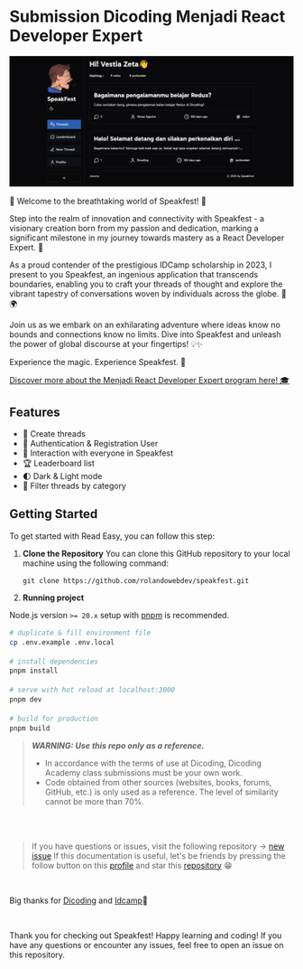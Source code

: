 # Submission Dicoding Menjadi React Developer Expert

![Speakfest Preview](public/speakfest-thumbnail.png)

🎉 Welcome to the breathtaking world of Speakfest! 🚀

Step into the realm of innovation and connectivity with Speakfest - a visionary creation born from my passion and dedication, marking a significant milestone in my journey towards mastery as a React Developer Expert. 🌟

As a proud contender of the prestigious IDCamp scholarship in 2023, I present to you Speakfest, an ingenious application that transcends boundaries, enabling you to craft your threads of thought and explore the vibrant tapestry of conversations woven by individuals across the globe. 💬🌍

Join us as we embark on an exhilarating adventure where ideas know no bounds and connections know no limits. Dive into Speakfest and unleash the power of global discourse at your fingertips! 💡✨

Experience the magic. Experience Speakfest. 💫

[Discover more about the Menjadi React Developer Expert program here! 🎓](https://www.dicoding.com/academies/418)

## Features

- 📘️ Create threads
- 👤 Authentication & Registration User
- 💬 Interaction with everyone in Speakfest
- 🏆 Leaderboard list
- 🌓 Dark & Light mode
- 🎯 Filter threads by category

## Getting Started

To get started with Read Easy, you can follow this step:

1. **Clone the Repository** You can clone this GitHub repository to your local machine using the following command:

   ```shell
   git clone https://github.com/rolandowebdev/speakfest.git
   ```

2. **Running project**

Node.js version `>= 20.x` setup with [pnpm](https://pnpm.io/) is recommended.

```bash
# duplicate & fill environment file
cp .env.example .env.local

# install dependencies
pnpm install

# serve with hot reload at localhost:3000
pnpm dev

# build for production
pnpm build
```

> **_WARNING: Use this repo only as a reference._**
>
> - In accordance with the terms of use at Dicoding, Dicoding Academy class submissions must be your own work.
> - Code obtained from other sources (websites, books, forums, GitHub, etc.) is only used as a reference. The level of similarity cannot be more than 70%.

<br clear="both">
<br clear="both">

> If you have questions or issues, visit the following repository -> [new issue](https://github.com/rolandowebdev/speak-fest/issues/new)
> If this documentation is useful, let's be friends by pressing the follow button on this [profile](https://github.com/rolandowebdev) and star this [repository](https://github.com/rolandowebdev/speakfest.git) 😁️

<br clear="both">

Big thanks for [Dicoding](https://www.dicoding.com/) and [Idcamp](https://idcamp.ioh.co.id/)🙌️

<br clear="both">

Thank you for checking out Speakfest! Happy learning and coding! If you have any questions or encounter any issues, feel free to open an issue on this repository.
